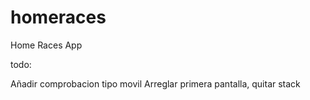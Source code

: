 # homeraces

Home Races App

todo:

Añadir comprobacion tipo movil
Arreglar primera pantalla, quitar stack

